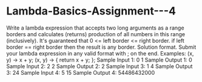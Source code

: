 # Lambda-Basics-Assignment---4
Write a lambda expression that accepts two long arguments as a range borders and calculates (returns) production of all numbers in this range (inclusively). It's guaranteed that 0 &lt;= left border &lt;= right border. if left border == right border then the result is any border.  Solution format. Submit your lambda expression in any valid format with ; on the end.  Examples: (x, y) -> x + y; (x, y) -> { return x + y; };  Sample Input 1: 0 1 Sample Output 1:  0 Sample Input 2:  2 2 Sample Output 2:  2 Sample Input 3: 1 4 Sample Output 3: 24  Sample Input 4: 5 15 Sample Output 4: 54486432000
